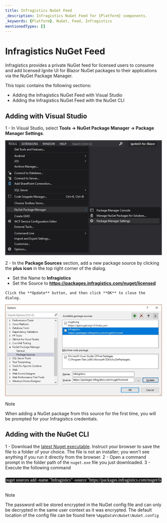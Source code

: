 ```yaml
---
title: Infragistics NuGet Feed
_description: Infragistics NuGet Feed for {Platform} components.
_keywords: {Platform}, NuGet, Feed, Infragistics
mentionedTypes: []
---
```


# Infragistics NuGet Feed

Infragistics provides a private NuGet feed for licensed users to consume and add licensed Ignite UI for Blazor NuGet packages to their applications via the NuGet Package Manager.

This topic contains the following sections:

- Adding the Infragistics NuGet Feed with Visual Studio
- Adding the Infragistics NuGet Feed with the NuGet CLI

## Adding with Visual Studio

1 - In Visual Studio, select **Tools → NuGet Package Manager → Package Manager Settings**.

<img src="../images/general/nuget-package-manager-setting-menu-item.jpg" />

2 - In the **Package Sources** section, add a new package source by clicking the **plus icon** in the top right corner of the dialog.
   - Set the Name to **Infragistics**
   - Set the Source to **https://packages.infragistics.com/nuget/licensed**

    Click the **Update** button, and then click **OK** to close the dialog.

<img src="../images/general/nuget-package-manager-package-sources-ig-server.jpg" />

> [!Note]
> When adding a NuGet package from this source for the first time, you will be prompted for your Infragistics credentials.

## Adding with the NuGet CLI

1 - Download the [latest Nuget executable](https://dist.nuget.org/win-x86-commandline/latest/nuget.exe). Instruct your browser to save the file to a folder of your choice. The file is not an installer; you won't see anything if you run it directly from the browser.
2 - Open a command prompt in the folder path of the `nuget.exe` file you just downloaded.
3 - Execute the following command

<pre style="background:#141414;color:white;display:inline-block;padding:16x;margin-top:10px;font-family:'Consolas';border-radius:5px;width:100%">
nuget sources add -name "Infragistics" -source "https://packages.infragistics.com/nuget/licensed" -username "your login email" -password "your password"
</pre>

> [!Note]
> The password will be stored encrypted in the NuGet config file and can only be decrypted in the same user context as it was encrypted. The default location of the config file can be found here `%AppData%\NuGet\NuGet.config`
